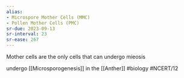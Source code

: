 ```yaml
---
alias:
- Microspore Mother Cells (MMC)
- Pollen Mother Cells (PMC)
sr-due: 2023-09-13
sr-interval: 23
sr-ease: 267
---
```

Mother cells are the only cells that can undergo mieosis

undergo [[Microsporogenesis]] in the [[Anther]]
#biology #NCERT/12 